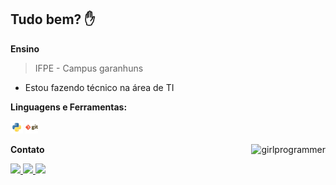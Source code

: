 ## Tudo bem? :hand:

**Ensino**
> IFPE - Campus garanhuns

- Estou fazendo técnico na área de TI

**Linguagens e Ferramentas:**  

<code><img height="20" src="https://raw.githubusercontent.com/github/explore/80688e429a7d4ef2fca1e82350fe8e3517d3494d/topics/python/python.png"></code>
<code><img height="20" src="https://raw.githubusercontent.com/github/explore/80688e429a7d4ef2fca1e82350fe8e3517d3494d/topics/git/git.png"></code>

<img align="right" src="https://i.ibb.co/Y7FqqhR/girlprogrammer.gif" alt="girlprogrammer" border="0">

**Contato**  

<div align="bottom">
  <a href="https://www.instagram.com/leticiaalbuquerque_as" target="__blank">
    <img src="https://img.shields.io/badge/Instagram-E4405F?style=flat-square&logo=instagram&logoColor=white" />
  </a>

  <a href="https://api.whatsapp.com/send?phone=5587999399425" target="__blank">
    <img src="https://img.shields.io/badge/WhatsApp-06D6A0?style=flat-square&logo=whatsapp&logoColor=white" />
  </a>
  
   <img src="https://img.shields.io/badge/Telegram-26A5E4?style=flat-square&logo=telegram&logoColor=white&label=@Maleasvante" />
</div>
